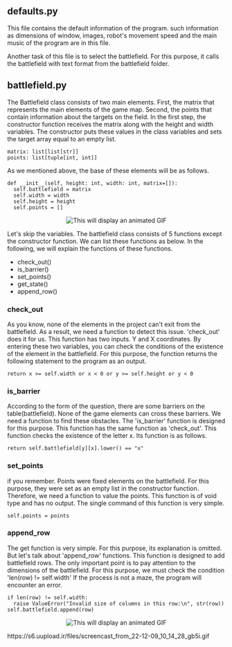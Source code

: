 ## defaults.py

This file contains the default information of the program. such information as dimensions of window, images, robot's movement speed and the main music of the program are in this file.

Another task of this file is to select the battlefield. For this purpose, it calls the battlefield with text format from the battlefield folder.

## battlefield.py

The Battlefield class consists of two main elements. First, the matrix that represents the main elements of the game map. Second, the points that contain information about the targets on the field. In the first step, the constructor function receives the matrix along with the height and width variables. The constructor puts these values in the class variables and sets the target array equal to an empty list.

```
matrix: list[list[str]]
points: list[tuple[int, int]]
```

As we mentioned above, the base of these elements will be as follows.
```
def __init__(self, height: int, width: int, matrix=[]):
  self.battlefield = matrix
  self.width = width
  self.height = height
  self.points = []
```

<p align="center">
<img src="https://s6.uupload.ir/files/screenshot_from_2022-12-06_16-09-56_ze9r.png" alt="This will display an animated GIF" >
</p>
                                                               
Let's skip the variables. The battlefield class consists of 5 functions except the constructor function. We can list these functions as below. In the following, we will explain the functions of these functions.
- check_out()
- is_barrier()
- set_points()
- get_state()
- append_row()

### check_out
As you know, none of the elements in the project can't exit from the battlefield. As a result, we need a function to detect this issue. 'check_out' does it for us. This function has two inputs. Y and X coordinates. By entering these two variables, you can check the conditions of the existence of the element in the battlefield. For this purpose, the function returns the following statement to the program as an output.
```
return x >= self.width or x < 0 or y >= self.height or y < 0
```

### is_barrier
According to the form of the question, there are some barriers on the table(battlefield). None of the game elements can cross these barriers. We need a function to find these obstacles. The 'is_barrier' function is designed for this purpose. This function has the same function as 'check_out'. This function checks the existence of the letter x. Its function is as follows.
```
return self.battlefield[y][x].lower() == "x"
```

### set_points
if you remember. Points were fixed elements on the battlefield. For this purpose, they were set as an empty list in the constructor function. Therefore, we need a function to value the points. This function is of void type and has no output. The single command of this function is very simple.
```
self.points = points
```
### append_row
The get function is very simple. For this purpose, its explanation is omitted. But let's talk about 'append_row' functions. This function is designed to add battlefield rows. The only important point is to pay attention to the dimensions of the battlefield. For this purpose, we must check the condition 'len(row) != self.width' If the process is not a maze, the program will encounter an error.
```
if len(row) != self.width:
  raise ValueError("Invalid size of columns in this row:\n", str(row))
self.battlefield.append(row)
```


<p align="center">
<img src="https://s6.uupload.ir/files/screencast_from_22-12-09_10_14_28_gb5i.gif" alt="This will display an animated GIF" >
</p>
https://s6.uupload.ir/files/screencast_from_22-12-09_10_14_28_gb5i.gif

